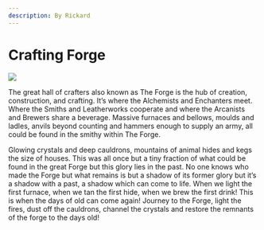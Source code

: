 ```yaml
---
description: By Rickard
---
```


# Crafting Forge

![](../../../.gitbook/assets/crafting\_final\_v02.png)

The great hall of crafters also known as The Forge is the hub of creation, construction, and crafting. It’s where the Alchemists and Enchanters meet. Where the Smiths and Leatherworks cooperate and where the Arcanists and Brewers share a beverage. Massive furnaces and bellows, moulds and ladles, anvils beyond counting and hammers enough to supply an army, all could be found in the smithy within The Forge.&#x20;

Glowing crystals and deep cauldrons, mountains of animal hides and kegs the size of houses. This was all once but a tiny fraction of what could be found in the great Forge but this glory lies in the past. No one knows who made the Forge but what remains is but a shadow of its former glory but it’s a shadow with a past, a shadow which can come to life. When we light the first furnace, when we tan the first hide, when we brew the first drink! This is when the days of old can come again! Journey to the Forge, light the fires, dust off the cauldrons, channel the crystals and restore the remnants of the forge to the days old!
